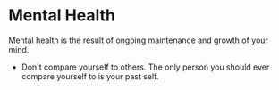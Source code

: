 ---
---
# Mental Health

Mental health is the result of ongoing maintenance and growth of your mind.

* Don't compare yourself to others. The only person you should ever compare
  yourself to is your past self.

